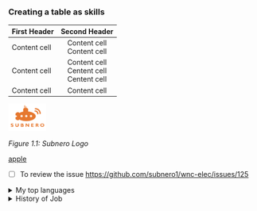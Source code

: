 ### Creating a table as skills

| First Header | Second Header |
| :--- | :---: |
| Content cell | Content cell <br> Content cell |
| Content cell | Content cell <br> Centent cell <br> Centent cell |
| Content cell | Content cell |

<p align="left"><img src="./image/subnero.png" width="15%"/></p>
<p align="left"><em>Figure 1.1: Subnero Logo</em></p>

[apple](http://apple.com)

- [ ] To review the issue https://github.com/subnero1/wnc-elec/issues/125

<details>
<summary>My top languages</summary>

| Rank | Languages |
|-----:|-----------|
|     1| Javascript|
|     2| Python    |
|     3| SQL       |

</details>

<details>
<summary>History of Job</summary>
- Daewoo <br>
- EC <br>
- DSM <br>
- UMS <br>
- Rextec System <br>
- WellTest <br>
- Fizix <br>
- Subnero <br>
</details>
